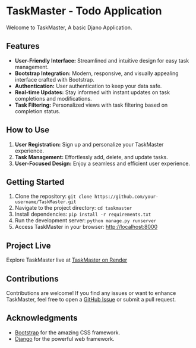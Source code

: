 # TaskMaster - Todo Application

Welcome to TaskMaster, A basic Djano Application.

## Features

- **User-Friendly Interface:** Streamlined and intuitive design for easy task management.
- **Bootstrap Integration:** Modern, responsive, and visually appealing interface crafted with Bootstrap.
- **Authentication:** User authentication to keep your data safe.
- **Real-time Updates:** Stay informed with instant updates on task completions and modifications.
- **Task Filtering:** Personalized views with task filtering based on completion status.

## How to Use

1. **User Registration:** Sign up and personalize your TaskMaster experience.
2. **Task Management:** Effortlessly add, delete, and update tasks.
3. **User-Focused Design:** Enjoy a seamless and efficient user experience.

## Getting Started

1. Clone the repository: `git clone https://github.com/your-username/TaskMaster.git`
2. Navigate to the project directory: `cd taskmaster`
3. Install dependencies: `pip install -r requirements.txt`
4. Run the development server: `python manage.py runserver`
5. Access TaskMaster in your browser: [http://localhost:8000](http://localhost:8000)

## Project Live

Explore TaskMaster live at [TaskMaster on Render](https://taskmaster-7017.onrender.com)

## Contributions

Contributions are welcome! If you find any issues or want to enhance TaskMaster, feel free to open a [GitHub Issue](https://github.com/your-username/taskmaster/issues) or submit a pull request.


## Acknowledgments

- [Bootstrap](https://getbootstrap.com/) for the amazing CSS framework.
- [Django](https://www.djangoproject.com/) for the powerful web framework.
